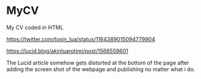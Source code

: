 # MyCV

My CV coded in HTML

https://twitter.com/tosin_lua/status/1164389015094779904

https://lucid.blog/akinluarotimi/post/1566559601

The Lucid article somehow gets distorted at the bottom of the page after adding the screen shot of the webpage and publishing no matter what i do.
